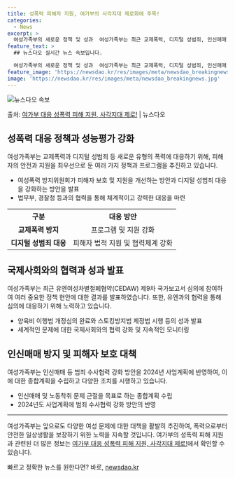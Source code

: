 ```yaml
---
title: 성폭력 피해자 지원, 여가부의 사각지대 제로화에 주목!
categories:
  - News
excerpt: >
  여성가족부의 새로운 정책 및 성과  여성가족부는 최근 교제폭력, 디지털 성범죄, 인신매매 등 새로운 유형의 …
feature_text: >
  ## 뉴스다오 실시간 뉴스 속보입니다.

  여성가족부의 새로운 정책 및 성과  여성가족부는 최근 교제폭력, 디지털 성범죄, 인신매매 등 새로운 유형의 …
feature_image: 'https://newsdao.kr/res/images/meta/newsdao_breakingnews.jpg'
image: 'https://newsdao.kr/res/images/meta/newsdao_breakingnews.jpg'
---
```


![뉴스다오 속보](https://newsdao.kr/res/images/meta/newsdao_breakingnews.jpg)

<p>출처: <a href="https://newsdao.kr/3997" rel="dofollow">여가부 대응 성폭력 피해 지원, 사각지대 제로!</a> | 뉴스다오</p>

<h2 data-ke-size="size26">성폭력 대응 정책과 성능평가 강화</h2>
<p data-ke-size="size16">여성가족부는 교제폭력과 디지털 성범죄 등 새로운 유형의 폭력에 대응하기 위해, 피해자의 안전과 지원을 최우선으로 둔 여러 가지 정책과 프로그램을 추진하고 있습니다.</p>

<ul>
  <li>여성폭력 방지위원회가 피해자 보호 및 지원을 개선하는 방안과 디지털 성범죄 대응을 강화하는 방안을 발표</li>
  <li>법무부, 경찰청 등과의 협력을 통해 체계적이고 강력한 대응을 마련</li>
</ul>

<table>
  <tr>
    <th>구분</th>
    <th>대응 방안</th>
  </tr>
  <tr>
    <td style="text-align: center; height: 17px;"><b>교제폭력 방지</b></td>
    <td style="text-align: center; height: 17px;">프로그램 및 지원 강화</td>
  </tr>
  <tr>
    <td style="text-align: center; height: 17px;"><b>디지털 성범죄 대응</b></td>
    <td style="text-align: center; height: 17px;">피해자 법적 지원 및 협력체계 강화</td>
  </tr>
</table>

<h2 data-ke-size="size26">국제사회와의 협력과 성과 발표</h2>
<p data-ke-size="size16">여성가족부는 최근 유엔여성차별철폐협약(CEDAW) 제9차 국가보고서 심의에 참여하여 여러 중요한 정책 현안에 대한 결과를 발표하였습니다. 또한, 유엔과의 협력을 통해 심의에 대응하기 위해 노력하고 있습니다.</p>

<ul>
  <li>양육비 이행법 개정심의 완료와 스토킹방지법 제정법 시행 등의 성과 발표</li>
  <li>세계적인 문제에 대한 국제사회와의 협력 강화 및 지속적인 모니터링</li>
</ul>

<h2 data-ke-size="size26">인신매매 방지 및 피해자 보호 대책</h2>
<p data-ke-size="size16">여성가족부는 인신매매 등 범죄 수사협력 강화 방안을 2024년 사업계획에 반영하여, 이에 대한 종합계획을 수립하고 다양한 조치를 시행하고 있습니다.</p>

<ul>
  <li>인신매매 및 노동착취 문제 근절을 목표로 하는 종합계획 수립</li>
  <li>2024년도 사업계획에 범죄 수사협력 강화 방안의 반영</li>
</ul>

<hr>

<p data-ke-size="size16">여성가족부는 앞으로도 다양한 여성 문제에 대한 대책을 활발히 추진하여, 폭력으로부터 안전한 일상생활을 보장하기 위한 노력을 지속할 것입니다. 여가부의 성폭력 피해 지원과 관련된 더 많은 정보는 <a href="https://newsdao.kr/3997">여가부 대응 성폭력 피해 지원, 사각지대 제로!</a>에서 확인할 수 있습니다.</p>
 

빠르고 정확한 뉴스를 원한다면? 바로, <a href="https://newsdao.kr" rel="dofollow">newsdao.kr</a>


